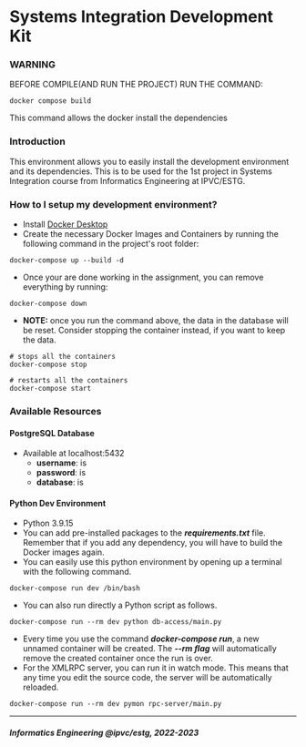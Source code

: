 # Systems Integration Development Kit #

### WARNING ###
BEFORE COMPILE(AND RUN THE PROJECT) RUN THE COMMAND:
````
docker compose build
````
This command allows the docker install the dependencies 
### Introduction ###

This environment allows you to easily install the development environment and its dependencies.
This is to be used for the 1st project in Systems Integration course from Informatics Engineering at IPVC/ESTG.

### How to I setup my development environment? ###

* Install [Docker Desktop](https://www.docker.com/products/docker-desktop/)
* Create the necessary Docker Images and Containers by running the following command in the project's root folder:
```
docker-compose up --build -d
```
* Once your are done working in the assignment, you can remove everything by running:
```
docker-compose down
```
* **NOTE:** once you run the command above, the data in the database will be reset. Consider stopping the container instead, if you want to keep the data.
```
# stops all the containers
docker-compose stop

# restarts all the containers 
docker-compose start
```

### Available Resources ###

#### PostgreSQL Database ####

* Available at localhost:5432
  * **username**: is
  * **password**: is
  * **database**: is

#### Python Dev Environment ####

* Python 3.9.15
* You can add pre-installed packages to the **_requirements.txt_** file. Remember that if you add any dependency, you will have to build the Docker images again.
* You can easily use this python environment by opening up a terminal with the following command.
```
docker-compose run dev /bin/bash
```
* You can also run directly a Python script as follows. 
```
docker-compose run --rm dev python db-access/main.py
```
* Every time you use the command **_docker-compose run_**, a new unnamed container will be created. The **_--rm flag_** will automatically remove the created container once the run is over.
* For the XMLRPC server, you can run it in watch mode. This means that any time you edit the source code, the server will be automatically reloaded.
```
docker-compose run --rm dev pymon rpc-server/main.py
```
___
#### _Informatics Engineering @ipvc/estg, 2022-2023_ ####